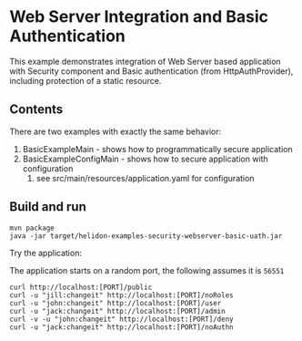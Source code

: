 # Web Server Integration and Basic Authentication

This example demonstrates integration of Web Server
based application with Security component and Basic authentication (from HttpAuthProvider), including
protection of a static resource.

## Contents

There are two examples with exactly the same behavior:
1. BasicExampleMain - shows how to programmatically secure application
2. BasicExampleConfigMain - shows how to secure application with configuration
    1. see src/main/resources/application.yaml for configuration

## Build and run

```shell
mvn package
java -jar target/helidon-examples-security-webserver-basic-uath.jar
```

Try the application:

The application starts on a random port, the following assumes it is `56551`
```shell
curl http://localhost:[PORT]/public
curl -u "jill:changeit" http://localhost:[PORT]/noRoles
curl -u "john:changeit" http://localhost:[PORT]/user
curl -u "jack:changeit" http://localhost:[PORT]/admin
curl -v -u "john:changeit" http://localhost:[PORT]/deny
curl -u "jack:changeit" http://localhost:[PORT]/noAuthn
```

